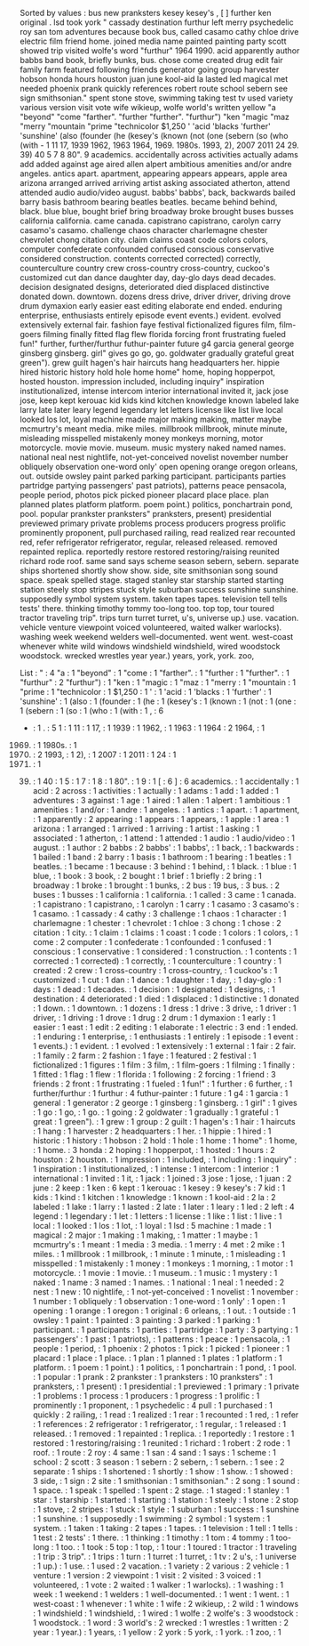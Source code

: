 Sorted by values :
bus new pranksters kesey kesey's , [ ] further ken original . lsd took york " cassady destination furthur left merry psychedelic roy san tom adventures because book bus, called casamo cathy chloe drive electric film friend home. joined media name painted painting party scott showed trip visited wolfe's word "furthur" 1964 1990. acid apparently author babbs band book, briefly bunks, bus. chose come created drug edit fair family farm featured following friends generator going group harvester hobson honda hours houston juan june kool-aid la lasted led magical met needed phoenix prank quickly references robert route school sebern see sign smithsonian." spent stone stove, swimming taking test tv used variety various version visit vote wife wikieup, wolfe world's written yellow "a "beyond" "come "farther". "further "further". "furthur") "ken "magic "maz "merry "mountain "prime "technicolor $1,250 ' 'acid 'blacks 'further' 'sunshine' (also (founder (he (kesey's (known (not (one (sebern (so (who (with - 1 11 17, 1939 1962, 1963 1964, 1969. 1980s. 1993, 2), 2007 2011 24 29. 39) 40 5 7 8 80". 9 academics. accidentally across activities actually adams add added against age aired allen alpert ambitious amenities and/or andre angeles. antics apart. apartment, appearing appears appears, apple area arizona arranged arrived arriving artist asking associated atherton, attend attended audio audio/video august. babbs' babbs', back, backwards bailed barry basis bathroom bearing beatles beatles. became behind behind, black. blue blue, bought brief bring broadway broke brought buses busses california california. came canada. capistrano capistrano, carolyn carry casamo's casamo. challenge chaos character charlemagne chester chevrolet chong citation city. claim claims coast code colors colors, computer confederate confounded confused conscious conservative considered construction. contents corrected corrected) correctly, counterculture country crew cross-country cross-country, cuckoo's customized cut dan dance daughter day, day-glo days dead decades. decision designated designs, deteriorated died displaced distinctive donated down. downtown. dozens dress drive, driver driver, driving drove drum dymaxion early easier east editing elaborate end ended. enduring enterprise, enthusiasts entirely episode event events.) evident. evolved extensively external fair. fashion faye festival fictionalized figures film, film-goers filming finally fitted flag flew florida forcing front frustrating fueled fun!" further, further/furthur futhur-painter future g4 garcia general george ginsberg ginsberg. girl" gives go go, go. goldwater gradually grateful great green"). grew guilt hagen's hair haircuts hang headquarters her. hippie hired historic history hold hole home home" home, hoping hopperpot, hosted houston. impression included, including inquiry" inspiration institutionalized, intense intercom interior international invited it, jack jose jose, keep kept kerouac kid kids kind kitchen knowledge known labeled lake larry late later leary legend legendary let letters license like list live local looked los lot, loyal machine made major making making, matter maybe mcmurtry's meant media. mike miles. millbrook millbrook, minute minute, misleading misspelled mistakenly money monkeys morning, motor motorcycle. movie movie. museum. music mystery naked named names. national neal nest nightlife, not-yet-conceived novelist november number obliquely observation one-word only' open opening orange oregon orleans, out. outside owsley paint parked parking participant. participants parties partridge partying passengers' past patriots), patterns peace pensacola, people period, photos pick picked pioneer placard place place. plan planned plates platform platform. poem point.) politics, ponchartrain pond, pool. popular prankster pranksters" pranksters, present) presidential previewed primary private problems process producers progress prolific prominently proponent, pull purchased railing, read realized rear recounted red, refer refrigerator refrigerator, regular, released released. removed repainted replica. reportedly restore restored restoring/raising reunited richard rode roof. same sand says scheme season sebern, sebern. separate ships shortened shortly show show. side, site smithsonian song sound space. speak spelled stage. staged stanley star starship started starting station steely stop stripes stuck style suburban success sunshine sunshine. supposedly symbol system system. taken tapes tapes. television tell tells tests' there. thinking timothy tommy too-long too. top top, tour toured tractor traveling trip". trips turn turret turret, u's, universe up.) use. vacation. vehicle venture viewpoint voiced volunteered, waited walker warlocks). washing week weekend welders well-documented. went went. west-coast whenever white wild windows windshield windshield, wired woodstock woodstock. wrecked wrestles year year.) years, york, york. zoo, 

List :
" : 4
"a : 1
"beyond" : 1
"come : 1
"farther". : 1
"further : 1
"further". : 1
"furthur" : 2
"furthur") : 1
"ken : 1
"magic : 1
"maz : 1
"merry : 1
"mountain : 1
"prime : 1
"technicolor : 1
$1,250 : 1
' : 1
'acid : 1
'blacks : 1
'further' : 1
'sunshine' : 1
(also : 1
(founder : 1
(he : 1
(kesey's : 1
(known : 1
(not : 1
(one : 1
(sebern : 1
(so : 1
(who : 1
(with : 1
, : 6
- : 1
. : 5
1 : 1
11 : 1
17, : 1
1939 : 1
1962, : 1
1963 : 1
1964 : 2
1964, : 1
1969. : 1
1980s. : 1
1990. : 2
1993, : 1
2), : 1
2007 : 1
2011 : 1
24 : 1
29. : 1
39) : 1
40 : 1
5 : 1
7 : 1
8 : 1
80". : 1
9 : 1
[ : 6
] : 6
academics. : 1
accidentally : 1
acid : 2
across : 1
activities : 1
actually : 1
adams : 1
add : 1
added : 1
adventures : 3
against : 1
age : 1
aired : 1
allen : 1
alpert : 1
ambitious : 1
amenities : 1
and/or : 1
andre : 1
angeles. : 1
antics : 1
apart. : 1
apartment, : 1
apparently : 2
appearing : 1
appears : 1
appears, : 1
apple : 1
area : 1
arizona : 1
arranged : 1
arrived : 1
arriving : 1
artist : 1
asking : 1
associated : 1
atherton, : 1
attend : 1
attended : 1
audio : 1
audio/video : 1
august. : 1
author : 2
babbs : 2
babbs' : 1
babbs', : 1
back, : 1
backwards : 1
bailed : 1
band : 2
barry : 1
basis : 1
bathroom : 1
bearing : 1
beatles : 1
beatles. : 1
became : 1
because : 3
behind : 1
behind, : 1
black. : 1
blue : 1
blue, : 1
book : 3
book, : 2
bought : 1
brief : 1
briefly : 2
bring : 1
broadway : 1
broke : 1
brought : 1
bunks, : 2
bus : 19
bus, : 3
bus. : 2
buses : 1
busses : 1
california : 1
california. : 1
called : 3
came : 1
canada. : 1
capistrano : 1
capistrano, : 1
carolyn : 1
carry : 1
casamo : 3
casamo's : 1
casamo. : 1
cassady : 4
cathy : 3
challenge : 1
chaos : 1
character : 1
charlemagne : 1
chester : 1
chevrolet : 1
chloe : 3
chong : 1
chose : 2
citation : 1
city. : 1
claim : 1
claims : 1
coast : 1
code : 1
colors : 1
colors, : 1
come : 2
computer : 1
confederate : 1
confounded : 1
confused : 1
conscious : 1
conservative : 1
considered : 1
construction. : 1
contents : 1
corrected : 1
corrected) : 1
correctly, : 1
counterculture : 1
country : 1
created : 2
crew : 1
cross-country : 1
cross-country, : 1
cuckoo's : 1
customized : 1
cut : 1
dan : 1
dance : 1
daughter : 1
day, : 1
day-glo : 1
days : 1
dead : 1
decades. : 1
decision : 1
designated : 1
designs, : 1
destination : 4
deteriorated : 1
died : 1
displaced : 1
distinctive : 1
donated : 1
down. : 1
downtown. : 1
dozens : 1
dress : 1
drive : 3
drive, : 1
driver : 1
driver, : 1
driving : 1
drove : 1
drug : 2
drum : 1
dymaxion : 1
early : 1
easier : 1
east : 1
edit : 2
editing : 1
elaborate : 1
electric : 3
end : 1
ended. : 1
enduring : 1
enterprise, : 1
enthusiasts : 1
entirely : 1
episode : 1
event : 1
events.) : 1
evident. : 1
evolved : 1
extensively : 1
external : 1
fair : 2
fair. : 1
family : 2
farm : 2
fashion : 1
faye : 1
featured : 2
festival : 1
fictionalized : 1
figures : 1
film : 3
film, : 1
film-goers : 1
filming : 1
finally : 1
fitted : 1
flag : 1
flew : 1
florida : 1
following : 2
forcing : 1
friend : 3
friends : 2
front : 1
frustrating : 1
fueled : 1
fun!" : 1
further : 6
further, : 1
further/furthur : 1
furthur : 4
futhur-painter : 1
future : 1
g4 : 1
garcia : 1
general : 1
generator : 2
george : 1
ginsberg : 1
ginsberg. : 1
girl" : 1
gives : 1
go : 1
go, : 1
go. : 1
going : 2
goldwater : 1
gradually : 1
grateful : 1
great : 1
green"). : 1
grew : 1
group : 2
guilt : 1
hagen's : 1
hair : 1
haircuts : 1
hang : 1
harvester : 2
headquarters : 1
her. : 1
hippie : 1
hired : 1
historic : 1
history : 1
hobson : 2
hold : 1
hole : 1
home : 1
home" : 1
home, : 1
home. : 3
honda : 2
hoping : 1
hopperpot, : 1
hosted : 1
hours : 2
houston : 2
houston. : 1
impression : 1
included, : 1
including : 1
inquiry" : 1
inspiration : 1
institutionalized, : 1
intense : 1
intercom : 1
interior : 1
international : 1
invited : 1
it, : 1
jack : 1
joined : 3
jose : 1
jose, : 1
juan : 2
june : 2
keep : 1
ken : 6
kept : 1
kerouac : 1
kesey : 9
kesey's : 7
kid : 1
kids : 1
kind : 1
kitchen : 1
knowledge : 1
known : 1
kool-aid : 2
la : 2
labeled : 1
lake : 1
larry : 1
lasted : 2
late : 1
later : 1
leary : 1
led : 2
left : 4
legend : 1
legendary : 1
let : 1
letters : 1
license : 1
like : 1
list : 1
live : 1
local : 1
looked : 1
los : 1
lot, : 1
loyal : 1
lsd : 5
machine : 1
made : 1
magical : 2
major : 1
making : 1
making, : 1
matter : 1
maybe : 1
mcmurtry's : 1
meant : 1
media : 3
media. : 1
merry : 4
met : 2
mike : 1
miles. : 1
millbrook : 1
millbrook, : 1
minute : 1
minute, : 1
misleading : 1
misspelled : 1
mistakenly : 1
money : 1
monkeys : 1
morning, : 1
motor : 1
motorcycle. : 1
movie : 1
movie. : 1
museum. : 1
music : 1
mystery : 1
naked : 1
name : 3
named : 1
names. : 1
national : 1
neal : 1
needed : 2
nest : 1
new : 10
nightlife, : 1
not-yet-conceived : 1
novelist : 1
november : 1
number : 1
obliquely : 1
observation : 1
one-word : 1
only' : 1
open : 1
opening : 1
orange : 1
oregon : 1
original : 6
orleans, : 1
out. : 1
outside : 1
owsley : 1
paint : 1
painted : 3
painting : 3
parked : 1
parking : 1
participant. : 1
participants : 1
parties : 1
partridge : 1
party : 3
partying : 1
passengers' : 1
past : 1
patriots), : 1
patterns : 1
peace : 1
pensacola, : 1
people : 1
period, : 1
phoenix : 2
photos : 1
pick : 1
picked : 1
pioneer : 1
placard : 1
place : 1
place. : 1
plan : 1
planned : 1
plates : 1
platform : 1
platform. : 1
poem : 1
point.) : 1
politics, : 1
ponchartrain : 1
pond, : 1
pool. : 1
popular : 1
prank : 2
prankster : 1
pranksters : 10
pranksters" : 1
pranksters, : 1
present) : 1
presidential : 1
previewed : 1
primary : 1
private : 1
problems : 1
process : 1
producers : 1
progress : 1
prolific : 1
prominently : 1
proponent, : 1
psychedelic : 4
pull : 1
purchased : 1
quickly : 2
railing, : 1
read : 1
realized : 1
rear : 1
recounted : 1
red, : 1
refer : 1
references : 2
refrigerator : 1
refrigerator, : 1
regular, : 1
released : 1
released. : 1
removed : 1
repainted : 1
replica. : 1
reportedly : 1
restore : 1
restored : 1
restoring/raising : 1
reunited : 1
richard : 1
robert : 2
rode : 1
roof. : 1
route : 2
roy : 4
same : 1
san : 4
sand : 1
says : 1
scheme : 1
school : 2
scott : 3
season : 1
sebern : 2
sebern, : 1
sebern. : 1
see : 2
separate : 1
ships : 1
shortened : 1
shortly : 1
show : 1
show. : 1
showed : 3
side, : 1
sign : 2
site : 1
smithsonian : 1
smithsonian." : 2
song : 1
sound : 1
space. : 1
speak : 1
spelled : 1
spent : 2
stage. : 1
staged : 1
stanley : 1
star : 1
starship : 1
started : 1
starting : 1
station : 1
steely : 1
stone : 2
stop : 1
stove, : 2
stripes : 1
stuck : 1
style : 1
suburban : 1
success : 1
sunshine : 1
sunshine. : 1
supposedly : 1
swimming : 2
symbol : 1
system : 1
system. : 1
taken : 1
taking : 2
tapes : 1
tapes. : 1
television : 1
tell : 1
tells : 1
test : 2
tests' : 1
there. : 1
thinking : 1
timothy : 1
tom : 4
tommy : 1
too-long : 1
too. : 1
took : 5
top : 1
top, : 1
tour : 1
toured : 1
tractor : 1
traveling : 1
trip : 3
trip". : 1
trips : 1
turn : 1
turret : 1
turret, : 1
tv : 2
u's, : 1
universe : 1
up.) : 1
use. : 1
used : 2
vacation. : 1
variety : 2
various : 2
vehicle : 1
venture : 1
version : 2
viewpoint : 1
visit : 2
visited : 3
voiced : 1
volunteered, : 1
vote : 2
waited : 1
walker : 1
warlocks). : 1
washing : 1
week : 1
weekend : 1
welders : 1
well-documented. : 1
went : 1
went. : 1
west-coast : 1
whenever : 1
white : 1
wife : 2
wikieup, : 2
wild : 1
windows : 1
windshield : 1
windshield, : 1
wired : 1
wolfe : 2
wolfe's : 3
woodstock : 1
woodstock. : 1
word : 3
world's : 2
wrecked : 1
wrestles : 1
written : 2
year : 1
year.) : 1
years, : 1
yellow : 2
york : 5
york, : 1
york. : 1
zoo, : 1
